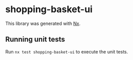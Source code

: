 # shopping-basket-ui

This library was generated with [Nx](https://nx.dev).

## Running unit tests

Run `nx test shopping-basket-ui` to execute the unit tests.
